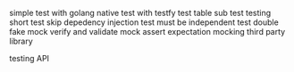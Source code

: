 simple test with golang native
test with testfy
test table
sub test 
testing short
test skip
depedency injection
test must be independent
test double
fake mock
verify and validate
mock assert expectation
mocking third party library

testing API